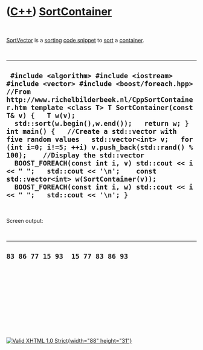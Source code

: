 



 

 

 

 

 

([C++](Cpp.htm)) [SortContainer](CppSortContainer.htm)
======================================================

 

[SortVector](CppSortVector.htm) is a [sorting](CppSort.htm) [code
snippet](CppCodeSnippets.htm) to [sort](CppSort.htm) a
[container](CppContainer.htm).

 

  -------------------------------------------------------------------------------------------------------------------------------------------------------------------------------------------------------------------------------------------------------------------------------------------------------------------------------------------------------------------------------------------------------------------------------------------------------------------------------------------------------------------------------------------------------------------------------------------------------------------------------------------------------
  ` #include <algorithm> #include <iostream> #include <vector> #include <boost/foreach.hpp>  //From http://www.richelbilderbeek.nl/CppSortContainer.htm template <class T> T SortContainer(const T& v) {   T w(v);   std::sort(w.begin(),w.end());   return w; }  int main() {   //Create a std::vector with five random values   std::vector<int> v;   for (int i=0; i!=5; ++i) v.push_back(std::rand() % 100);    //Display the std::vector   BOOST_FOREACH(const int i, v) std::cout << i << " ";   std::cout << '\n';    const std::vector<int> w(SortContainer(v));   BOOST_FOREACH(const int i, w) std::cout << i << " ";   std::cout << '\n'; }`
  -------------------------------------------------------------------------------------------------------------------------------------------------------------------------------------------------------------------------------------------------------------------------------------------------------------------------------------------------------------------------------------------------------------------------------------------------------------------------------------------------------------------------------------------------------------------------------------------------------------------------------------------------------

 

Screen output:

 

  ------------------------------------
  ` 83 86 77 15 93  15 77 83 86 93 `
  ------------------------------------

 

 

 

 

 





 

[![Valid XHTML 1.0 Strict](valid-xhtml10.png){width="88"
height="31"}](http://validator.w3.org/check?uri=referer)
